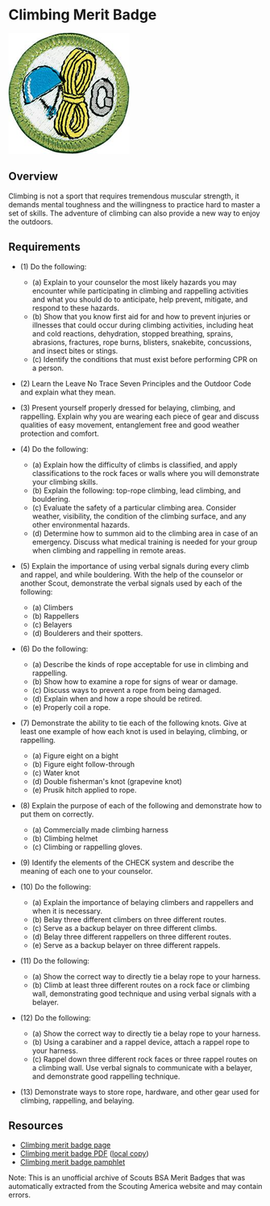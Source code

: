 

# Climbing Merit Badge

![Climbing Merit Badge](images/climbing-merit-badge.jpg)

## Overview



Climbing is not a sport that requires tremendous muscular strength, it demands mental toughness and the willingness to practice hard to master a set of skills. The adventure of climbing can also provide a new way to enjoy the outdoors.

## Requirements

* (1) Do the following:
    * (a) Explain to your counselor the most likely hazards you may encounter while participating in climbing and rappelling activities and what you should do to anticipate, help prevent, mitigate, and respond to these hazards.
    * (b) Show that you know first aid for and how to prevent injuries or illnesses that could occur during climbing activities, including heat and cold reactions, dehydration, stopped breathing, sprains, abrasions, fractures, rope burns, blisters, snakebite, concussions, and insect bites or stings.
    * (c) Identify the conditions that must exist before performing CPR on a person.


* (2) Learn the Leave No Trace Seven Principles and the Outdoor Code and explain what they mean.
* (3) Present yourself properly dressed for belaying, climbing, and rappelling. Explain why you are wearing each piece of gear and discuss qualities of easy movement, entanglement free and good weather protection and comfort.
* (4) Do the following:
    * (a) Explain how the difficulty of climbs is classified, and apply classifications to the rock faces or walls where you will demonstrate your climbing skills.
    * (b) Explain the following: top-rope climbing, lead climbing, and bouldering.
    * (c) Evaluate the safety of a particular climbing area. Consider weather, visibility, the condition of the climbing surface, and any other environmental hazards.
    * (d) Determine how to summon aid to the climbing area in case of an emergency. Discuss what medical training is needed for your group when climbing and rappelling in remote areas.


* (5) Explain the importance of using verbal signals during every climb and rappel, and while bouldering. With the help of the counselor or another Scout, demonstrate the verbal signals used by each of the following:
    * (a) Climbers
    * (b) Rappellers
    * (c) Belayers
    * (d) Boulderers and their spotters.


* (6) Do the following:
    * (a) Describe the kinds of rope acceptable for use in climbing and rappelling.
    * (b) Show how to examine a rope for signs of wear or damage.
    * (c) Discuss ways to prevent a rope from being damaged.
    * (d) Explain when and how a rope should be retired.
    * (e) Properly coil a rope.


* (7) Demonstrate the ability to tie each of the following knots. Give at least one example of how each knot is used in belaying, climbing, or rappelling.
    * (a) Figure eight on a bight
    * (b) Figure eight follow-through
    * (c) Water knot
    * (d) Double fisherman's knot (grapevine knot)
    * (e) Prusik hitch applied to rope.


* (8) Explain the purpose of each of the following and demonstrate how to put them on correctly.
    * (a) Commercially made climbing harness
    * (b) Climbing helmet
    * (c) Climbing or rappelling gloves.


* (9) Identify the elements of the CHECK system and describe the meaning of each one to your counselor.
* (10) Do the following:
    * (a) Explain the importance of belaying climbers and rappellers and when it is necessary.
    * (b) Belay three different climbers on three different routes.
    * (c) Serve as a backup belayer on three different climbs.
    * (d) Belay three different rappellers on three different routes.
    * (e) Serve as a backup belayer on three different rappels.


* (11) Do the following:
    * (a) Show the correct way to directly tie a belay rope to your harness.
    * (b) Climb at least three different routes on a rock face or climbing wall, demonstrating good technique and using verbal signals with a belayer.


* (12) Do the following:
    * (a) Show the correct way to directly tie a belay rope to your harness.
    * (b) Using a carabiner and a rappel device, attach a rappel rope to your harness.
    * (c) Rappel down three different rock faces or three rappel routes on a climbing wall. Use verbal signals to communicate with a belayer, and demonstrate good rappelling technique.


* (13) Demonstrate ways to store rope, hardware, and other gear used for climbing, rappelling, and belaying.


## Resources

- [Climbing merit badge page](https://www.scouting.org/merit-badges/climbing/)
- [Climbing merit badge PDF](https://filestore.scouting.org/filestore/Merit_Badge_ReqandRes/Pamphlets/Climbing_2024.pdf) ([local copy](files/climbing-merit-badge.pdf))
- [Climbing merit badge pamphlet](https://www.scoutshop.org/bsa-climbing-merit-badge-pamphlet-661043.html)

Note: This is an unofficial archive of Scouts BSA Merit Badges that was automatically extracted from the Scouting America website and may contain errors.